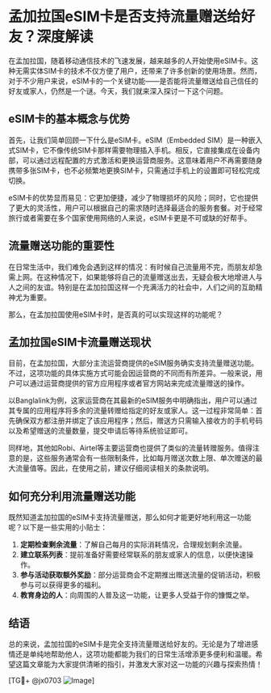 # 孟加拉国eSIM卡是否支持流量赠送给好友？深度解读

在孟加拉国，随着移动通信技术的飞速发展，越来越多的人开始使用eSIM卡。这种无需实体SIM卡的技术不仅方便了用户，还带来了许多创新的使用场景。然而，对于不少用户来说，eSIM卡的一个关键功能——是否能将流量赠送给自己信任的好友或家人，仍然是一个谜。今天，我们就来深入探讨一下这个问题。

## eSIM卡的基本概念与优势

首先，让我们简单回顾一下什么是eSIM卡。eSIM（Embedded SIM）是一种嵌入式SIM卡，它不像传统SIM卡那样需要物理插入手机。相反，它直接集成在设备内部，可以通过远程配置的方式激活和更换运营商服务。这意味着用户不再需要随身携带多张SIM卡，也不必频繁地更换SIM卡，只需通过手机上的设置即可轻松完成切换。

eSIM卡的优势显而易见：它更加便捷，减少了物理损坏的风险；同时，它也提供了更大的灵活性，用户可以根据自己的需求随时选择最适合的服务套餐。对于经常旅行或者需要在多个国家使用网络的人来说，eSIM卡更是不可或缺的好帮手。

## 流量赠送功能的重要性

在日常生活中，我们难免会遇到这样的情况：有时候自己流量用不完，而朋友却急需上网。在这种情况下，如果能够将自己的流量赠送出去，无疑会极大地增进人与人之间的友谊。特别是在孟加拉国这样一个充满活力的社会中，人们之间的互助精神尤为重要。

那么，在孟加拉国使用eSIM卡时，是否真的可以实现这样的功能呢？

## 孟加拉国eSIM卡流量赠送现状

目前，在孟加拉国，大部分主流运营商提供的eSIM服务确实支持流量赠送功能。不过，这项功能的具体实施方式可能会因运营商的不同而有所差异。一般来说，用户可以通过运营商提供的官方应用程序或者官方网站来完成流量赠送的操作。

以Banglalink为例，这家运营商在其最新的eSIM服务中明确指出，用户可以通过其专属的应用程序将多余的流量转赠给指定的好友或家人。这一过程非常简单：首先确保双方都注册并绑定了该应用程序；然后，赠送方只需输入接收方的手机号码以及希望赠送的流量数量，提交申请后等待系统验证即可。

同样地，其他如Robi、Airtel等主要运营商也提供了类似的流量转赠服务。值得注意的是，这些服务通常会有一些限制条件，比如每月赠送次数上限、单次赠送的最大流量值等。因此，在使用之前，建议仔细阅读相关的条款说明。

## 如何充分利用流量赠送功能

既然知道孟加拉国的eSIM卡支持流量赠送，那么如何才能更好地利用这一功能呢？以下是一些实用的小贴士：

1. **定期检查剩余流量**：了解自己每月的实际消耗情况，合理规划剩余流量。
2. **建立联系列表**：提前准备好需要经常联系的朋友或家人的信息，以便快速操作。
3. **参与活动获取额外奖励**：部分运营商会不定期推出赠送流量的促销活动，积极参与可以获得更多的福利。
4. **教育身边的人**：向周围的人普及这一功能，让更多人受益于你的慷慨之举。

## 结语

总的来说，孟加拉国的eSIM卡是完全支持流量赠送给好友的。无论是为了增进感情还是单纯地帮助他人，这项功能都能为我们的日常生活增添更多便利和温暖。希望这篇文章能为大家提供清晰的指引，并激发大家对这一功能的兴趣与探索热情！

[TG💪+ @jx0703 ![Image](https://github.com/user-attachments/assets/dbca1d08-cadb-493c-b0ec-ad6f7a83f270)]